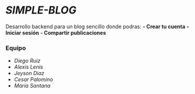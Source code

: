 # _**SIMPLE-BLOG**_
Desarrollo backend para un blog sencillo donde podras:
**- Crear tu cuenta**
**- Iniciar sesión**
**- Compartir publicaciones**

### Equipo
- _Diego Ruiz_
- _Alexis Lenis_
- _Jeyson Diaz_
- _Cesar Palomino_
- _Maria Santana_
